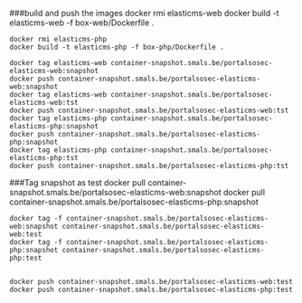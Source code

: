 
###build and push the images
	docker rmi elasticms-web
	docker build -t elasticms-web -f box-web/Dockerfile .

	docker rmi elasticms-php
	docker build -t elasticms-php -f box-php/Dockerfile .

	docker tag elasticms-web container-snapshot.smals.be/portalsosec-elasticms-web:snapshot 
	docker push container-snapshot.smals.be/portalsosec-elasticms-web:snapshot
	docker tag elasticms-web container-snapshot.smals.be/portalsosec-elasticms-web:tst
	docker push container-snapshot.smals.be/portalsosec-elasticms-web:tst
	docker tag elasticms-php container-snapshot.smals.be/portalsosec-elasticms-php:snapshot
	docker push container-snapshot.smals.be/portalsosec-elasticms-php:snapshot
	docker tag elasticms-php container-snapshot.smals.be/portalsosec-elasticms-php:tst
	docker push container-snapshot.smals.be/portalsosec-elasticms-php:tst

	
###Tag snapshot as test	
	docker pull container-snapshot.smals.be/portalsosec-elasticms-web:snapshot
	docker pull container-snapshot.smals.be/portalsosec-elasticms-php:snapshot
	
	docker tag -f container-snapshot.smals.be/portalsosec-elasticms-web:snapshot container-snapshot.smals.be/portalsosec-elasticms-web:test
	docker tag -f container-snapshot.smals.be/portalsosec-elasticms-php:snapshot container-snapshot.smals.be/portalsosec-elasticms-php:test
	
	
	docker push container-snapshot.smals.be/portalsosec-elasticms-web:test
	docker push container-snapshot.smals.be/portalsosec-elasticms-php:test
	